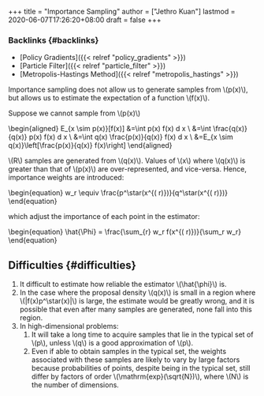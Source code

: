 +++
title = "Importance Sampling"
author = ["Jethro Kuan"]
lastmod = 2020-06-07T17:26:20+08:00
draft = false
+++

### Backlinks {#backlinks}

- [Policy Gradients]({{< relref "policy_gradients" >}})
- [Particle Filter]({{< relref "particle_filter" >}})
- [Metropolis-Hastings Method]({{< relref "metropolis_hastings" >}})

Importance sampling does not allow us to generate samples from \\(p(x)\\),
but allows us to estimate the expectation of a function \\(f(x)\\).

Suppose we cannot sample from \\(p(x)\\)

\begin{aligned}
E\_{x \sim p(x)}[f(x)] &=\int p(x) f(x) d x \\ &=\int
\frac{q(x)}{q(x)} p(x) f(x) d x \\ &=\int q(x) \frac{p(x)}{q(x)}
f(x) d x \\ &=E\_{x \sim q(x)}\left[\frac{p(x)}{q(x)} f(x)\right]
\end{aligned}

\\(R\\) samples are generated from \\(q(x)\\). Values of \\(x\\) where \\(q(x)\\) is
greater than that of \\(p(x)\\) are over-represented, and vice-versa.
Hence, importance weights are introduced:

\begin{equation}
w_r \equiv \frac{p^\star(x^{( r)})}{q^\star(x^{( r)})}
\end{equation}

which adjust the importance of each point in the estimator:

\begin{equation}
\hat{\Phi} = \frac{\sum\_{r} w_r f(x^{( r)})}{\sum_r w_r}
\end{equation}

## Difficulties {#difficulties}

1.  It difficult to estimate how reliable the estimator \\(\hat{\phi}\\) is.
2.  In the case where the proposal density \\(q(x)\\) is small in a region
    where \\(|f(x)p^\star(x)|\\) is large, the estimate would be greatly
    wrong, and it is possible that even after many samples are
    generated, none fall into this region.
3.  In high-dimensional problems:
    1.  It will take a long time to acquire samples that lie in the
        typical set of \\(p\\), unless \\(q\\) is a good approximation of \\(p\\).
    2.  Even if able to obtain samples in the typical set, the weights
        associated with these samples are likely to vary by large
        factors because probabilities of points, despite being in the
        typical set, still differ by factors of order
        \\(\mathrm{exp}(\sqrt{N})\\), where \\(N\\) is the number of dimensions.
